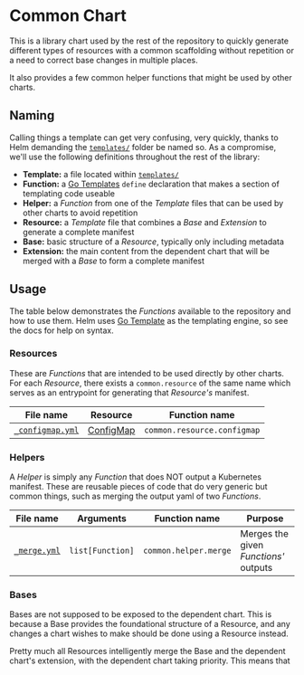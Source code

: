 # Common Chart
This is a library chart used by the rest of the repository to quickly generate different types of resources with a common scaffolding without repetition or a need to correct base changes in multiple places.

It also provides a few common helper functions that might be used by other charts.

## Naming
Calling things a template can get very confusing, very quickly, thanks to Helm demanding the [`templates/`](templates) folder be named so. As a compromise, we'll use the following definitions throughout the rest of the library:
- **Template:** a file located within [`templates/`](templates)
- **Function:** a [Go Templates](https://pkg.go.dev/text/template) `define` declaration that makes a section of templating code useable
- **Helper:** a _Function_ from one of the _Template_ files that can be used by other charts to avoid repetition
- **Resource:** a _Template_ file that combines a _Base_ and _Extension_ to generate a complete manifest
- **Base:** basic structure of a _Resource_, typically only including metadata
- **Extension:** the main content from the dependent chart that will be merged with a _Base_ to form a complete manifest

## Usage
The table below demonstrates the _Functions_ available to the repository and how to use them. Helm uses [Go Template](https://pkg.go.dev/text/template) as the templating engine, so see the docs for help on syntax.

### Resources
These are _Functions_ that are intended to be used directly by other charts. For each _Resource_, there exists a `common.resource` of the same name which serves as an entrypoint for generating that _Resource's_ manifest.

| File name | Resource | Function name |
| --- | --- | --- |
| [`_configmap.yml`](templates/_configmap.yml) | [ConfigMap](https://kubernetes.io/docs/reference/kubernetes-api/config-and-storage-resources/config-map-v1/) | `common.resource.configmap`

### Helpers
A _Helper_ is simply any _Function_ that does NOT output a Kubernetes manifest. These are reusable pieces of code that do very generic but common things, such as merging the output yaml of two _Functions_.

| File name | Arguments | Function name | Purpose |
| --- | --- | --- | --- |
| [`_merge.yml`](templates/_merge.yml) | `list[Function]` | `common.helper.merge` | Merges the given _Functions'_ outputs  |

### Bases
Bases are not supposed to be exposed to the dependent chart. This is because a Base provides the foundational structure of a Resource, and any changes a chart wishes to make should be done using a Resource instead.

Pretty much all Resources intelligently merge the Base and the dependent chart's extension, with the dependent chart taking priority. This means that 
